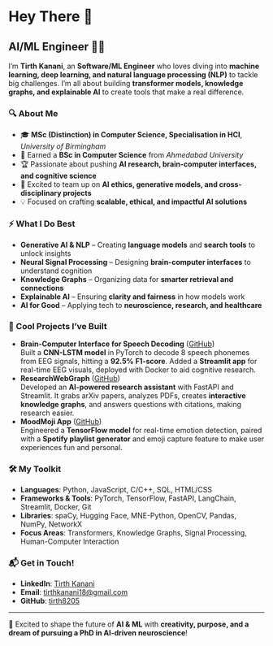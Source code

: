 # Hey There 👋

## AI/ML Engineer 🧠🚀

I’m **Tirth Kanani**, an **Software/ML Engineer** who loves diving into **machine learning, deep learning, and natural language processing (NLP)** to tackle big challenges. I’m all about building **transformer models, knowledge graphs, and explainable AI** to create tools that make a real difference.

### 🔍 About Me
- 🎓 **MSc (Distinction) in Computer Science, Specialisation in HCI**, *University of Birmingham*
- 🌟 Earned a **BSc in Computer Science** from *Ahmedabad University*
- 🏆 Passionate about pushing **AI research, brain-computer interfaces, and cognitive science**
- 🤝 Excited to team up on **AI ethics, generative models, and cross-disciplinary projects**
- 💡 Focused on crafting **scalable, ethical, and impactful AI solutions**

### ⚡ What I Do Best
- **Generative AI & NLP** – Creating **language models** and **search tools** to unlock insights
- **Neural Signal Processing** – Designing **brain-computer interfaces** to understand cognition
- **Knowledge Graphs** – Organizing data for **smarter retrieval and connections**
- **Explainable AI** – Ensuring **clarity and fairness** in how models work
- **AI for Good** – Applying tech to **neuroscience, research, and healthcare**

### 🌟 Cool Projects I’ve Built
- **Brain-Computer Interface for Speech Decoding** ([GitHub](https://github.com/tirth8205))  
  Built a **CNN-LSTM model** in PyTorch to decode 8 speech phonemes from EEG signals, hitting a **92.5% F1-score**. Added a **Streamlit app** for real-time EEG visuals, deployed with Docker to aid cognitive research.
- **ResearchWebGraph** ([GitHub](https://github.com/tirth8205))  
  Developed an **AI-powered research assistant** with FastAPI and Streamlit. It grabs arXiv papers, analyzes PDFs, creates **interactive knowledge graphs**, and answers questions with citations, making research easier.
- **MoodMoji App** ([GitHub](https://github.com/tirth8205))  
  Engineered a **TensorFlow model** for real-time emotion detection, paired with a **Spotify playlist generator** and emoji capture feature to make user experiences fun and personal.

### 🛠️ My Toolkit
- **Languages**: Python, JavaScript, C/C++, SQL, HTML/CSS
- **Frameworks & Tools**: PyTorch, TensorFlow, FastAPI, LangChain, Streamlit, Docker, Git
- **Libraries**: spaCy, Hugging Face, MNE-Python, OpenCV, Pandas, NumPy, NetworkX
- **Focus Areas**: Transformers, Knowledge Graphs, Signal Processing, Human-Computer Interaction

### 📬 Get in Touch!
- **LinkedIn**: [Tirth Kanani](https://www.linkedin.com/in/tirthkanani/)
- **Email**: tirthkanani18@gmail.com
- **GitHub**: [tirth8205](https://github.com/tirth8205)

---

🚀 Excited to shape the future of **AI & ML** with **creativity, purpose, and a dream of pursuing a PhD in AI-driven neuroscience**!
